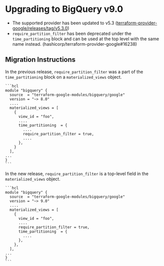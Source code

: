 # Upgrading to BigQuery v9.0

- The supported provider has been updated to v5.3 ([terraform-provider-google/releases/tag/v5.3.0](https://github.com/hashicorp/terraform-provider-google/releases/tag/v5.3.0))
- `require_partition_filter` has been deprecated under the `time_partitioning` block and can be used at the top level with the same name instead. (hashicorp/terraform-provider-google#16238)

## Migration Instructions

In the previous release, `require_partition_filter` was a part of the `time_partitioning` block on a `materialized_views` object.

    ```hcl
    module "bigquery" {
      source  = "terraform-google-modules/bigquery/google"
      version = "~> 8.0"
      ....
      materialized_views = [
        {
          view_id = "foo",
          ....
          time_partitioning  = {
            ....
            require_partition_filter = true,
            ....
          },
        }
      ],
    ...
    }
    ```

In the new release, `require_partition_filter` is a top-level field in the `materialized_views` object.

    ```hcl
    module "bigquery" {
      source  = "terraform-google-modules/bigquery/google"
      version = "~> 9.0"
      ....
      materialized_views = [
        {
          view_id = "foo",
          ....
          require_partition_filter = true,
          time_partitioning  = {
            ....
          },
        },
      ],
    ...
    }
    ```
